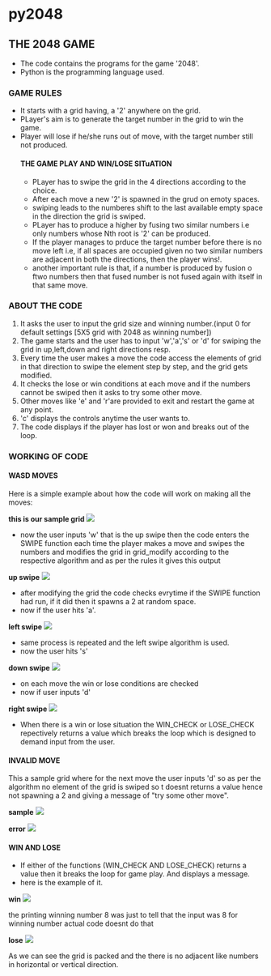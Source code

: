 # py2048
## THE 2048 GAME
* The code contains the programs for the game '2048'.
* Python is the programming language used.
### GAME RULES
* It starts with a grid having, a '2' anywhere on the grid.
* PLayer's aim is to generate the target number in the grid to win the game.
* Player will lose if he/she runs out of move, with the target number still not produced.
  #### THE GAME PLAY AND WIN/LOSE SITuATION
  * PLayer has to swipe the grid in the 4 directions according to the choice.
  * After each move a new '2' is spawned in the grud on emoty spaces.
  * swiping leads to the numberes shift to the last available empty space in the direction the grid is swiped.
  * PLayer has to produce a higher by fusing two similar numbers i.e only numbers whose Nth root is '2' can be produced.
  * If the player manages to prduce the target number before there is  no move left i.e, if all spaces are occupied given no two similar numbers are adjacent in both the directions, then the player wins!.
  * another important rule is that, if a number is produced by fusion  o ftwo numbers then that fused number is not fused again with itself in that same move.
  
### ABOUT THE CODE
1. It asks the user to input the grid size and winning number.(input 0 for default settings [5X5 grid with 2048 as winning number])
1. The game starts and the user has to input 'w','a','s' or 'd' for swiping the grid in up,left,down and right directions resp.
1. Every time the user makes a move the code access the elements of grid in that direction to swipe the element step by step, and the grid gets modified.
1. It checks the lose or win conditions at each move and if the numbers cannot be swiped then it asks to try some other move.
1. Other moves like 'e' and 'r'are provided to exit and restart the game at any point.
1. 'c' displays the controls anytime the user wants to.
1. The code displays if the player has lost or won and breaks out of the loop.

### WORKING OF CODE

  #### WASD MOVES
  Here is a simple example about how the code will work on making all the moves:

  __this is our sample grid__
  ![](images/ssf1.PNG)
  * now the user inputs 'w' that is the up swipe then the code enters the SWIPE function each time the player makes a move and swipes the numbers and modifies the grid in grid_modify according to the respective algorithm and as per the rules it gives this output

  __up swipe__
  ![](images/ssfw2.PNG)
  * after modifying the grid the code checks evrytime if the SWIPE function had run, if it did then it spawns a 2 at random space.
  * now if the user hits 'a'.

  __left swipe__
  ![](images/ssfa3.PNG)
  * same process is repeated and the left swipe algorithm is used.
  * now the user hits 's'

  __down swipe__
  ![](images/ssfs4.PNG)

  * on each move the win or lose conditions are checked 
  * now if user inputs 'd'

  __right swipe__
  ![](images/ssfd5.PNG)

  * When there is a win or lose situation the WIN_CHECK or LOSE_CHECK repectively returns a value which breaks the loop which is  designed to demand input from the user.
  
  #### INVALID MOVE
  This a sample grid where for the next move the user inputs 'd' so as per the algorithm no element of the grid is swiped so t doesnt returns a value hence not spawning a 2 and giving a message of "try some other move".
  
  __sample__
  ![](images/key1.PNG)
  
  __error__
  ![](images/key2.PNG)
  
  #### WIN AND LOSE
  * If either of the functions (WIN_CHECK AND LOSE_CHECK) returns a value then it breaks the loop for game play. And displays a message.
  * here is the example of it.
  
  __win__
 ![](images/win.PNG)
 
 the printing winning number 8 was just to tell that the input was 8 for winning number actual code doesnt do that
 
 __lose__
 ![](images/lose.PNG)
 
 As we can see the grid is packed and the there is no adjacent like numbers in horizontal or vertical direction.


